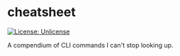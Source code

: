 # cheatsheet
[![License: Unlicense](https://upload.wikimedia.org/wikipedia/commons/e/ee/Unlicense_Blue_Badge.svg)](https://unlicense.org)

A compendium of CLI commands I can't stop looking up.